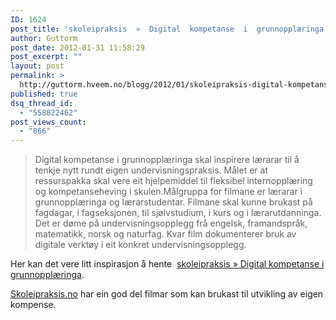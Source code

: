 ```yaml
---
ID: 1624
post_title: 'skoleipraksis  »  Digital  kompetanse  i  grunnopplæringa'
author: Guttorm
post_date: 2012-01-31 11:58:29
post_excerpt: ""
layout: post
permalink: >
  http://guttorm.hveem.no/blogg/2012/01/skoleipraksis-digital-kompetanse-i-grunnopplaeringa/
published: true
dsq_thread_id:
  - "558822462"
post_views_count:
  - "866"
---
```

<blockquote>Digital kompetanse i grunnopplæringa skal inspirere lærarar til å tenkje nytt rundt eigen undervisningspraksis. Målet er at ressurspakka skal vere eit hjelpemiddel til fleksibel internopplæring og kompetanseheving i skulen.Målgruppa for filmane er lærarar i grunnopplæringa og lærarstudentar. Filmane skal kunne brukast på fagdagar, i fagseksjonen, til sjølvstudium, i kurs og i lærarutdanninga. Det er døme på undervisningsopplegg frå engelsk, framandspråk, matematikk, norsk og naturfag. Kvar film dokumenterer bruk av digitale verktøy i eit konkret undervisningsopplegg.</blockquote>
Her kan det vere litt inspirasjon å hente  <a href="http://www.skoleipraksis.no/digital-kompetanse/">skoleipraksis » Digital kompetanse i grunnopplæringa</a>.

<a href="http://Skoleipraksis.no">Skoleipraksis.no</a> har ein god del filmar som kan brukast til utvikling av eigen kompense.